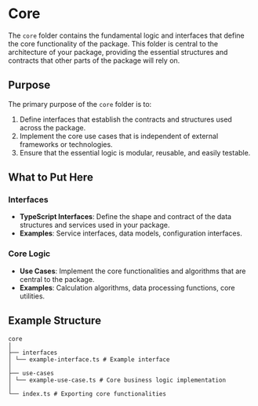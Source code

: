 # Core

The `core` folder contains the fundamental logic and interfaces that define the core functionality of the package. This folder is central to the architecture of your package, providing the essential structures and contracts that other parts of the package will rely on.

## Purpose

The primary purpose of the `core` folder is to:

1. Define interfaces that establish the contracts and structures used across the package.
2. Implement the core use cases that is independent of external frameworks or technologies.
3. Ensure that the essential logic is modular, reusable, and easily testable.

## What to Put Here

### Interfaces

- **TypeScript Interfaces**: Define the shape and contract of the data structures and services used in your package.
- **Examples**: Service interfaces, data models, configuration interfaces.

### Core Logic

- **Use Cases**: Implement the core functionalities and algorithms that are central to the package.
- **Examples**: Calculation algorithms, data processing functions, core utilities.

## Example Structure

```
core
│
├── interfaces
│ └── example-interface.ts # Example interface
│
├── use-cases
│ └── example-use-case.ts # Core business logic implementation
│
└── index.ts # Exporting core functionalities
```
